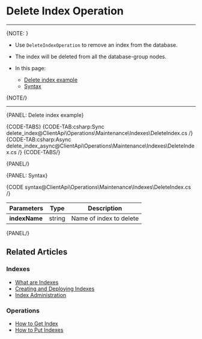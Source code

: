 # Delete Index Operation

---

{NOTE: }

* Use `DeleteIndexOperation` to remove an index from the database.

* The index will be deleted from all the database-group nodes.

* In this page:
    * [Delete index example](../../../../client-api/operations/maintenance/indexes/delete-index#delete-index-example)
    * [Syntax](../../../../client-api/operations/maintenance/indexes/delete-index#syntax)

{NOTE/}

---

{PANEL: Delete index example}

{CODE-TABS}
{CODE-TAB:csharp:Sync delete_index@ClientApi\Operations\Maintenance\Indexes\DeleteIndex.cs /}
{CODE-TAB:csharp:Async delete_index_async@ClientApi\Operations\Maintenance\Indexes\DeleteIndex.cs /}
{CODE-TABS/}

{PANEL/}

{PANEL: Syntax}

{CODE syntax@ClientApi\Operations\Maintenance\Indexes\DeleteIndex.cs /}

| Parameters    | Type | Description |
|- | - | - |
| __indexName__ | string | Name of index to delete |

{PANEL/}

## Related Articles

### Indexes

- [What are Indexes](../../../../indexes/what-are-indexes)
- [Creating and Deploying Indexes](../../../../indexes/creating-and-deploying)
- [Index Administration](../../../../indexes/index-administration)

### Operations

- [How to Get Index](../../../../client-api/operations/maintenance/indexes/get-index)
- [How to Put Indexes](../../../../client-api/operations/maintenance/indexes/put-indexes)

